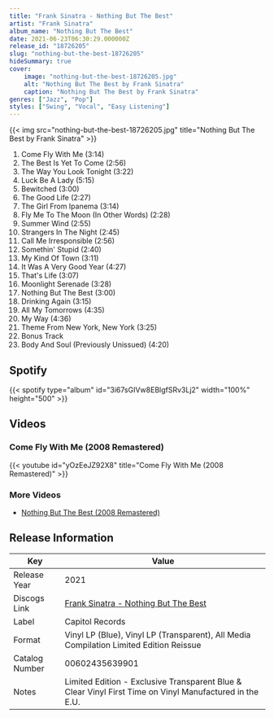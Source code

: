 ```yaml
---
title: "Frank Sinatra - Nothing But The Best"
artist: "Frank Sinatra"
album_name: "Nothing But The Best"
date: 2021-06-23T06:30:29.000000Z
release_id: "18726205"
slug: "nothing-but-the-best-18726205"
hideSummary: true
cover:
    image: "nothing-but-the-best-18726205.jpg"
    alt: "Nothing But The Best by Frank Sinatra"
    caption: "Nothing But The Best by Frank Sinatra"
genres: ["Jazz", "Pop"]
styles: ["Swing", "Vocal", "Easy Listening"]
---
```


{{< img src="nothing-but-the-best-18726205.jpg" title="Nothing But The Best by Frank Sinatra" >}}

<!-- section break -->

1. Come Fly With Me (3:14)
2. The Best Is Yet To Come (2:56)
3. The Way You Look Tonight (3:22)
4. Luck Be A Lady (5:15)
5. Bewitched (3:00)
6. The Good Life (2:27)
7. The Girl From Ipanema (3:14)
8. Fly Me To The Moon (In Other Words) (2:28)
9. Summer Wind (2:55)
10. Strangers In The Night (2:45)
11. Call Me Irresponsible (2:56)
12. Somethin' Stupid (2:40)
13. My Kind Of Town (3:11)
14. It Was A Very Good Year (4:27)
15. That's Life (3:07)
16. Moonlight Serenade (3:28)
17. Nothing But The Best (3:00)
18. Drinking Again (3:15)
19. All My Tomorrows (4:35)
20. My Way (4:36)
21. Theme From New York, New York (3:25)
22. Bonus Track
23. Body And Soul (Previously Unissued) (4:20)

<!-- section break -->


## Spotify
{{< spotify type="album" id="3i67sGIVw8EBlgfSRv3Lj2" width="100%" height="500" >}}



## Videos
### Come Fly With Me (2008 Remastered)
{{< youtube id="yOzEeJZ92X8" title="Come Fly With Me (2008 Remastered)" >}}<br>

### More Videos

- [Nothing But The Best (2008 Remastered)](https://www.youtube.com/watch?v=8GrYyuO0TOE)


## Release Information
|  Key           | Value                                                |
| ---------------| ---------------------------------------------------- |
| Release Year   | 2021                                   |
| Discogs Link   | [Frank Sinatra - Nothing But The Best](https://www.discogs.com/release/18726205-Frank-Sinatra-Nothing-But-The-Best) |
| Label          | Capitol Records |
| Format         | Vinyl LP (Blue), Vinyl LP (Transparent), All Media Compilation Limited Edition Reissue |
| Catalog Number | 00602435639901 |
| Notes | Limited Edition - Exclusive Transparent Blue & Clear Vinyl  First Time on Vinyl  Manufactured in the E.U. |